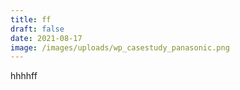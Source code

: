 ```yaml
---
title: ff
draft: false
date: 2021-08-17
image: /images/uploads/wp_casestudy_panasonic.png
---
```

hhhhff